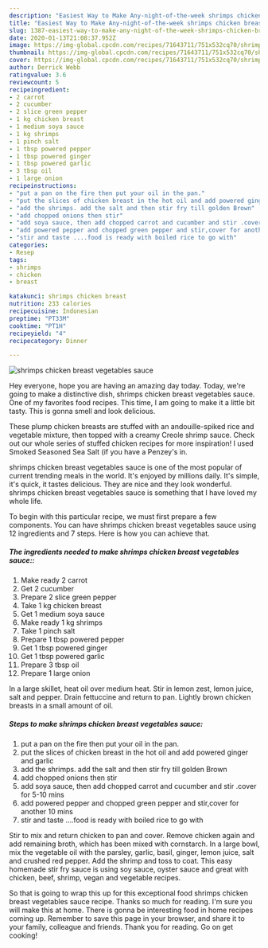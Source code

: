 ```yaml
---
description: "Easiest Way to Make Any-night-of-the-week shrimps chicken breast vegetables sauce"
title: "Easiest Way to Make Any-night-of-the-week shrimps chicken breast vegetables sauce"
slug: 1387-easiest-way-to-make-any-night-of-the-week-shrimps-chicken-breast-vegetables-sauce
date: 2020-01-13T21:08:37.952Z
image: https://img-global.cpcdn.com/recipes/71643711/751x532cq70/shrimps-chicken-breast-vegetables-sauce-recipe-main-photo.jpg
thumbnail: https://img-global.cpcdn.com/recipes/71643711/751x532cq70/shrimps-chicken-breast-vegetables-sauce-recipe-main-photo.jpg
cover: https://img-global.cpcdn.com/recipes/71643711/751x532cq70/shrimps-chicken-breast-vegetables-sauce-recipe-main-photo.jpg
author: Derrick Webb
ratingvalue: 3.6
reviewcount: 5
recipeingredient:
- 2 carrot
- 2 cucumber
- 2 slice green pepper
- 1 kg chicken breast
- 1 medium soya sauce
- 1 kg shrimps
- 1 pinch salt
- 1 tbsp powered pepper
- 1 tbsp powered ginger
- 1 tbsp powered garlic
- 3 tbsp oil
- 1 large onion
recipeinstructions:
- "put a pan on the fire then put your oil in the pan."
- "put the slices of chicken breast in the hot oil and add powered ginger and garlic"
- "add the shrimps. add the salt and then stir fry till golden Brown"
- "add chopped onions then stir"
- "add soya sauce, then add chopped carrot and cucumber and stir .cover for 5-10 mins"
- "add powered pepper and chopped green pepper and stir,cover for another 10 mins"
- "stir and taste ....food is ready with boiled rice to go with"
categories:
- Resep
tags:
- shrimps
- chicken
- breast

katakunci: shrimps chicken breast
nutrition: 233 calories
recipecuisine: Indonesian
preptime: "PT33M"
cooktime: "PT1H"
recipeyield: "4"
recipecategory: Dinner

---
```



![shrimps chicken breast vegetables sauce](https://img-global.cpcdn.com/recipes/71643711/751x532cq70/shrimps-chicken-breast-vegetables-sauce-recipe-main-photo.jpg)

Hey everyone, hope you are having an amazing day today. Today, we're going to make a distinctive dish, shrimps chicken breast vegetables sauce. One of my favorites food recipes. This time, I am going to make it a little bit tasty. This is gonna smell and look delicious.

These plump chicken breasts are stuffed with an andouille-spiked rice and vegetable mixture, then topped with a creamy Creole shrimp sauce. Check out our whole series of stuffed chicken recipes for more inspiration! I used Smoked Seasoned Sea Salt (if you have a Penzey&#39;s in.

shrimps chicken breast vegetables sauce is one of the most popular of current trending meals in the world. It's enjoyed by millions daily. It's simple, it's quick, it tastes delicious. They are nice and they look wonderful. shrimps chicken breast vegetables sauce is something that I have loved my whole life.


To begin with this particular recipe, we must first prepare a few components. You can have shrimps chicken breast vegetables sauce using 12 ingredients and 7 steps. Here is how you can achieve that.

##### The ingredients needed to make shrimps chicken breast vegetables sauce::

1. Make ready 2 carrot
1. Get 2 cucumber
1. Prepare 2 slice green pepper
1. Take 1 kg chicken breast
1. Get 1 medium soya sauce
1. Make ready 1 kg shrimps
1. Take 1 pinch salt
1. Prepare 1 tbsp powered pepper
1. Get 1 tbsp powered ginger
1. Get 1 tbsp powered garlic
1. Prepare 3 tbsp oil
1. Prepare 1 large onion


In a large skillet, heat oil over medium heat. Stir in lemon zest, lemon juice, salt and pepper. Drain fettuccine and return to pan. Lightly brown chicken breasts in a small amount of oil. 

##### Steps to make shrimps chicken breast vegetables sauce:

1. put a pan on the fire then put your oil in the pan.
1. put the slices of chicken breast in the hot oil and add powered ginger and garlic
1. add the shrimps. add the salt and then stir fry till golden Brown
1. add chopped onions then stir
1. add soya sauce, then add chopped carrot and cucumber and stir .cover for 5-10 mins
1. add powered pepper and chopped green pepper and stir,cover for another 10 mins
1. stir and taste ....food is ready with boiled rice to go with


Stir to mix and return chicken to pan and cover. Remove chicken again and add remaining broth, which has been mixed with cornstarch. In a large bowl, mix the vegetable oil with the parsley, garlic, basil, ginger, lemon juice, salt and crushed red pepper. Add the shrimp and toss to coat. This easy homemade stir fry sauce is using soy sauce, oyster sauce and great with chicken, beef, shrimp, vegan and vegetable recipes. 

So that is going to wrap this up for this exceptional food shrimps chicken breast vegetables sauce recipe. Thanks so much for reading. I'm sure you will make this at home. There is gonna be interesting food in home recipes coming up. Remember to save this page in your browser, and share it to your family, colleague and friends. Thank you for reading. Go on get cooking!
